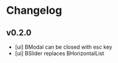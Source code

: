 # Changelog

## v0.2.0

- [ui] BModal can be closed with esc key
- [ui] BSlider replaces BHorizontalList
